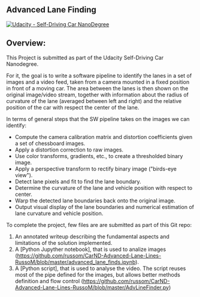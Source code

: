 ## Advanced Lane Finding
[![Udacity - Self-Driving Car NanoDegree](https://s3.amazonaws.com/udacity-sdc/github/shield-carnd.svg)](http://www.udacity.com/drive)

Overview:
---

This Project is submitted as part of the Udacity Self-Driving Car Nanodegree.

For it, the goal is to write a software pipeline to identify the lanes in a set of images and a video feed, taken from a camera mounted in a fixed position in front of a moving car. The area between the lanes is then shown on the original image/video stream, together with information about the radius of curvature of the lane (averaged between left and right) and the relative position of the car with respect the center of the lane.

In terms of general steps that the SW pipeline takes on the images we can identify:

* Compute the camera calibration matrix and distortion coefficients given a set of chessboard images.
* Apply a distortion correction to raw images.
* Use color transforms, gradients, etc., to create a thresholded binary image.
* Apply a perspective transform to rectify binary image ("birds-eye view").
* Detect lane pixels and fit to find the lane boundary.
* Determine the curvature of the lane and vehicle position with respect to center.
* Warp the detected lane boundaries back onto the original image.
* Output visual display of the lane boundaries and numerical estimation of lane curvature and vehicle position.

To complete the project, few files are are submitted as part of this Git repo: 

1. An annotated writeup describing the fundamental aspects and limitations of the solution implemented.
2. A [Python Jupyther notebook], that is used to analize images (https://github.com/russom/CarND-Advanced-Lane-Lines-RussoM/blob/master/advanced_lane_finds.ipynb).
3. A [Python script], that is used to analyse the video. The script reuses most of the pipe defined for the images, but allows better methods definition and flow control (https://github.com/russom/CarND-Advanced-Lane-Lines-RussoM/blob/master/AdvLineFinder.py)
